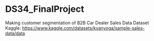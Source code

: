 # DS34_FinalProject
Making customer segmentation of B2B Car Dealer Sales Data
Dataset Kaggle: https://www.kaggle.com/datasets/kyanyoga/sample-sales-data/data
